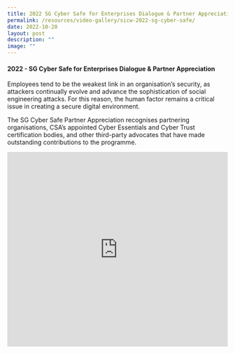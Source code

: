 ```yaml
---
title: 2022 SG Cyber Safe for Enterprises Dialogue & Partner Appreciation
permalink: /resources/video-gallery/sicw-2022-sg-cyber-safe/
date: 2022-10-20
layout: post
description: ""
image: ""
---
```

#### **2022 - SG Cyber Safe for Enterprises Dialogue &amp; Partner Appreciation**

Employees tend to be the weakest link in an organisation’s security, as attackers continually evolve and advance the sophistication of social engineering attacks. For this reason, the human factor remains a critical issue in creating a secure digital environment.

The SG Cyber Safe Partner Appreciation recognises partnering organisations, CSA’s appointed Cyber Essentials and Cyber Trust certification bodies, and other third-party advocates that have made outstanding contributions to the programme.

<iframe allowfullscreen="" allow="accelerometer; autoplay; clipboard-write; encrypted-media; gyroscope; picture-in-picture; web-share" frameborder="0" title="YouTube video player" src="https://www.youtube.com/embed/GkMwIUsZDp4" width="100%" height="445"></iframe>